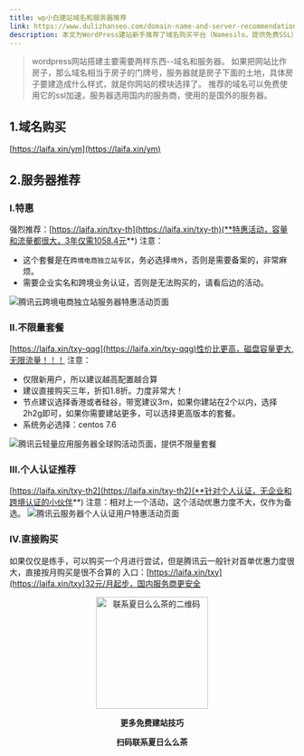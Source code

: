 ```yaml
---
title: wp小白建站域名和服务器推荐
link: https://www.dulizhanseo.com/domain-name-and-server-recommendations
description: 本文为WordPress建站新手推荐了域名购买平台（Namesilo，提供免费SSL）和服务器选项（腾讯云），重点介绍了腾讯云的三种服务器活动（特惠、不限量、个人认证推荐）及其特点和购买注意事项，旨在帮助小白选择合适的建站基础资源。
---
```


> wordpress网站搭建主要需要两样东西--域名和服务器。
> 如果把网站比作房子，那么域名相当于房子的门牌号，服务器就是房子下面的土地，具体房子要建造成什么样式，就是你网站的模块选择了。
> 推荐的域名可以免费使用它的ssl加速，服务器选用国内的服务商，使用的是国外的服务器。

## 1.域名购买 

[https://laifa.xin/ym](https://laifa.xin/ym)

## 2.服务器推荐 

### Ⅰ.特惠 

强烈推荐：[https://laifa.xin/txy-th](https://laifa.xin/txy-th)(**特惠活动，容量和流量都很大，3年仅需1058.4元**)
注意：

- 这个套餐是在`跨境电商独立站专区`，务必选择`境外`，否则是需要备案的，非常麻烦。
- 需要企业实名和跨境业务认证，否则是无法购买的，请看后边的活动。

![腾讯云跨境电商独立站服务器特惠活动页面](https://cos.files.maozhishi.com/xp/xz1665645786293.png)

### Ⅱ.不限量套餐 

[https://laifa.xin/txy-qqg](https://laifa.xin/txy-qqg)性价比更高，磁盘容量更大,无限流量！！！
注意：

- 仅限新用户，所以建议越高配置越合算
- 建议直接购买三年，折扣1.8折。力度非常大！
- 节点建议选择香港或者硅谷，带宽建议3m，如果你建站在2个以内，选择2h2g即可，如果你需要建站更多，可以选择更高版本的套餐。
- 系统务必选择：centos 7.6

![腾讯云轻量应用服务器全球购活动页面，提供不限量套餐](https://cos.files.maozhishi.com/xp/xz1665645786325.png)

### Ⅲ.个人认证推荐 

[https://laifa.xin/txy-th2](https://laifa.xin/txy-th2)(**针对个人认证，无企业和跨境认证的小伙伴**)
注意：相对上一个活动，这个活动优惠力度不大，仅作为备选。
![腾讯云服务器个人认证用户特惠活动页面](https://cos.files.maozhishi.com/xp/xz1665645786331.png)

### Ⅳ.直接购买 

如果仅仅是练手，可以购买一个月进行尝试，但是腾讯云一般针对首单优惠力度很大，直接按月购买是很不合算的
入口：[https://laifa.xin/txy](https://laifa.xin/txy)32元/月起步，国内服务商更安全

<!-- -->

<p style="text-align: center;"><img src="https://cos.files.maozhishi.com/public/attachments/lfx/1669111684413.png" width="198" alt="联系夏日么么茶的二维码" /></p>
<p style="text-align: center;"><strong>更多免费建站技巧</strong></p>
<p style="text-align: center;"><strong>扫码联系夏日么么茶</strong></p>
